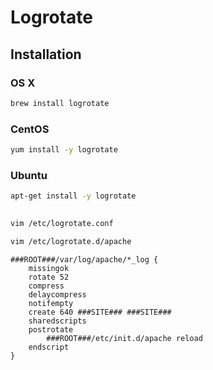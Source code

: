 # Logrotate

## Installation

### OS X

```sh
brew install logrotate
```

### CentOS

```sh
yum install -y logrotate
```

### Ubuntu

```sh
apt-get install -y logrotate
```

##

```sh
vim /etc/logrotate.conf
```

```sh
vim /etc/logrotate.d/apache
```

```
###ROOT###/var/log/apache/*_log {
    missingok
    rotate 52
    compress
    delaycompress
    notifempty
    create 640 ###SITE### ###SITE###
    sharedscripts
    postrotate
        ###ROOT###/etc/init.d/apache reload
    endscript
}
```
